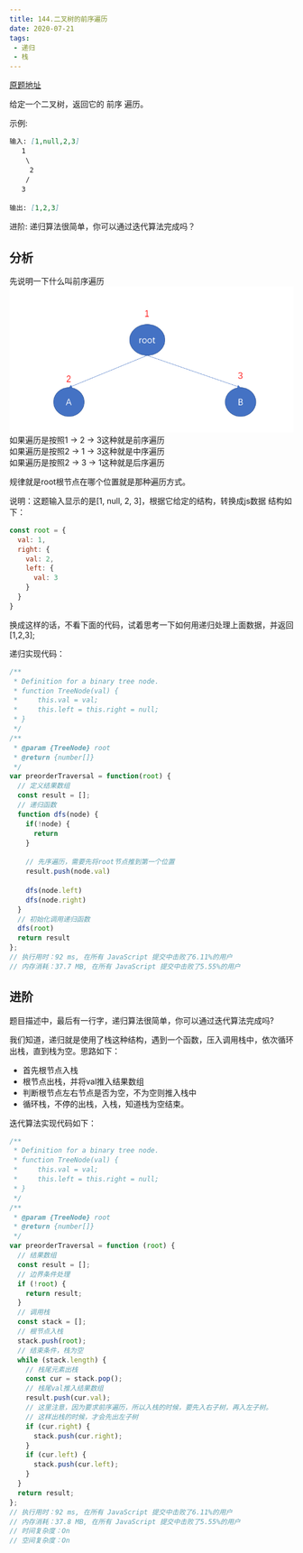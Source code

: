 ```yaml
---
title: 144.二叉树的前序遍历
date: 2020-07-21
tags:
 - 递归
 - 栈
---
```

[原题地址](https://leetcode-cn.com/problems/binary-tree-preorder-traversal/)

给定一个二叉树，返回它的 前序 遍历。

示例:
```md
输入: [1,null,2,3]  
   1
    \
     2
    /
   3 

输出: [1,2,3]
```
进阶: 递归算法很简单，你可以通过迭代算法完成吗？

## 分析
先说明一下什么叫前序遍历
![144-1](../image/144-1.png)
如果遍历是按照1 -> 2 -> 3这种就是前序遍历 <br/>
如果遍历是按照2 -> 1 -> 3这种就是中序遍历 <br/>
如果遍历是按照2 -> 3 -> 1这种就是后序遍历 <br/>

规律就是root根节点在哪个位置就是那种遍历方式。

说明：这题输入显示的是[1, null, 2, 3]，根据它给定的结构，转换成js数据 结构如下：
```js
const root = {
  val: 1,
  right: {
    val: 2,
    left: {
      val: 3
    }
  }
}
```
换成这样的话，不看下面的代码，试着思考一下如何用递归处理上面数据，并返回[1,2,3];

递归实现代码：
```js
/**
 * Definition for a binary tree node.
 * function TreeNode(val) {
 *     this.val = val;
 *     this.left = this.right = null;
 * }
 */
/**
 * @param {TreeNode} root
 * @return {number[]}
 */
var preorderTraversal = function(root) {
  // 定义结果数组
  const result = [];
  // 递归函数
  function dfs(node) {
    if(!node) {
      return
    }

    // 先序遍历，需要先将root节点推到第一个位置
    result.push(node.val)

    dfs(node.left)
    dfs(node.right)
  }
  // 初始化调用递归函数
  dfs(root)
  return result
};
// 执行用时：92 ms, 在所有 JavaScript 提交中击败了6.11%的用户
// 内存消耗：37.7 MB, 在所有 JavaScript 提交中击败了5.55%的用户
```

## 进阶
题目描述中，最后有一行字，递归算法很简单，你可以通过迭代算法完成吗?

我们知道，递归就是使用了栈这种结构，遇到一个函数，压入调用栈中，依次循环出栈，直到栈为空。思路如下：
- 首先根节点入栈
- 根节点出栈，并将val推入结果数组
- 判断根节点左右节点是否为空，不为空则推入栈中
- 循环栈，不停的出栈，入栈，知道栈为空结束。

迭代算法实现代码如下：
```js
/**
 * Definition for a binary tree node.
 * function TreeNode(val) {
 *     this.val = val;
 *     this.left = this.right = null;
 * }
 */
/**
 * @param {TreeNode} root
 * @return {number[]}
 */
var preorderTraversal = function (root) {
  // 结果数组
  const result = [];
  // 边界条件处理
  if (!root) {
    return result;
  }
  // 调用栈
  const stack = [];
  // 根节点入栈
  stack.push(root);
  // 结束条件，栈为空
  while (stack.length) {
    // 栈尾元素出栈
    const cur = stack.pop();
    // 栈尾val推入结果数组
    result.push(cur.val);
    // 这里注意，因为要求前序遍历，所以入栈的时候，要先入右子树，再入左子树。
    // 这样出栈的时候，才会先出左子树
    if (cur.right) {
      stack.push(cur.right);
    }
    if (cur.left) {
      stack.push(cur.left);
    }
  }
  return result;
};
// 执行用时：92 ms, 在所有 JavaScript 提交中击败了6.11%的用户
// 内存消耗：37.8 MB, 在所有 JavaScript 提交中击败了5.55%的用户
// 时间复杂度：On
// 空间复杂度：On
```